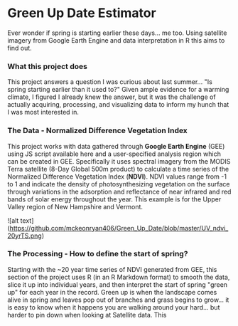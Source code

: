 # Green Up Date Estimator
Ever wonder if spring is starting earlier these days... me too. Using satellite imagery from Google Earth Engine and data interpretation in R this aims to find out.

### What this project does

This project answers a question I was curious about last summer... "Is spring starting earlier than it used to?" Given ample evidence for a warming climate, I figured I already knew the answer, but it was the challenge of actually acquiring, processing, and visualizing data to inform my hunch that I was most interested in.



### The Data - Normalized Difference Vegetation Index 

This project works with data gathered through **Google Earth Engine** (GEE) using JS script available here and a user-specified analysis region which can be created in GEE. Specifically it uses spectral imagery from the MODIS Terra satellite (8-Day Global 500m product) to calculate a time series of the Normalized Difference Vegetation Index (**NDVI**). NDVI values range from -1 to 1 and indicate the density of photosynthesizing vegetation on the surface through variations in the adsorption and reflectance of near infrared and red bands of solar energy throughout the year. This example is for the Upper Valley region of New Hampshire and Vermont.

![alt text] (https://github.com/mckeonryan406/Green_Up_Date/blob/master/UV_ndvi_20yrTS.png)







### The Processing - How to define the start of spring?

Starting with the ~20 year time series of NDVI generated from GEE, this section of the project uses R (in an R Markdown format) to smooth the data, slice it up into individual years, and then interpret the start of spring "green up" for each year in the record.  Green up is when the landscape comes alive in spring and leaves pop out of branches and grass begins to grow... it is easy to know when it happens you are walking around your hard... but harder to pin down when looking at Satellite data.  This 



